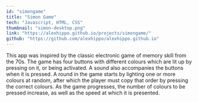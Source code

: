 ```yaml
---
id: "simongame"
title: "Simon Game"
tech: "Javascript, HTML, CSS"
thumbnail: "simon-desktop.png"
link: "https://alexhippo.github.io/projects/simongame/"
github: "https://github.com/alexhippo/alexhippo.github.io"
---
```

This app was inspired by the classic electronic game of memory skill from the 70s. The game has four buttons with different colours which are lit up by pressing on it, or being activated. A sound also accompanies the buttons when it is pressed. A round in the game starts by lighting one or more colours at random, after which the player must copy that order by pressing the correct colours. As the game progresses, the number of colours to be pressed increase, as well as the speed at which it is presented.